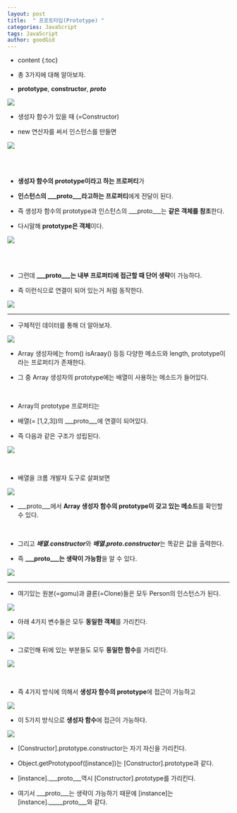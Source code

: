 ```yaml
---
layout: post
title:  " 프로토타입(Prototype) "
categories: JavaScript
tags: JavaScript
author: goodGid
---
```

* content
{:toc}

* 총 3가지에 대해 알아보자.

* **prototype**, **constructor**, **___proto___**

![](/assets/img/javascript/js_prototype_1.png)













* 생성자 함수가 있을 때 (=Constructor)

* new 연산자를 써서 인스턴스를 만들면

![](/assets/img/javascript/js_prototype_2.png)

<br>

<br>

* **생성자 함수의 prototype이라고 하는 프로퍼티**가

* **인스턴스의 ___proto___라고하는 프로퍼티**에게 전달이 된다.

* 즉 생성자 함수의 prototype과 인스턴스의 ___proto___는 **같은 객체를 참조**한다.

* 다시말해 **prototype은 객체**이다.

![](/assets/img/javascript/js_prototype_3.png)

<br>

<br>

* 그런데 **___proto___는 내부 프로퍼티에 접근할 때 단어 생략**이 가능하다.

* 즉 이런식으로 연결이 되어 있는거 처럼 동작한다.

![](/assets/img/javascript/js_prototype_4.png)

---

* 구체적인 데이터를 통해 더 알아보자.

![](/assets/img/javascript/js_prototype_5.png)

* Array 생성자에는 from() isAraay() 등등 다양한 메소드와 length, prototype이라는 프로퍼티가 존재한다.

* 그 중 Array 생성자의 prototype에는 배열이 사용하는 메소드가 들어있다.

<br>

* Array의 prototype 프로퍼티는 

* 배열(= [1,2,3])의 ___proto___에 연결이 되어있다.

* 즉 다음과 같은 구조가 성립된다.

![](/assets/img/javascript/js_prototype_6.png)

<br>

* 배열을 크롬 개발자 도구로 살펴보면 

![](/assets/img/javascript/js_prototype_7.png)

* ___proto___에서 **Array 생성자 함수의 prototype이 갖고 있는 메소드**를 확인할 수 있다.

<br>

* 그리고 ***배열.constructor***와 ***배열._____proto_____.constructor***는 똑같은 값을 출력한다.

* 즉 **___proto___는 생략이 가능함**을 알 수 있다.

![](/assets/img/javascript/js_prototype_8.png)

---

* 여기있는 원본(=gomu)과 클론(=Clone)들은 모두 Person의 인스턴스가 된다.

![](/assets/img/javascript/js_prototype_9.png)

* 아래 4가지 변수들은 모두 **동일한 객체**를 가리킨다.

![](/assets/img/javascript/js_prototype_10.png)

* 그로인해 뒤에 있는 부분들도 모두 **동일한 함수**를 가리킨다.

![](/assets/img/javascript/js_prototype_11.png)

<br>

* 즉 4가지 방식에 의해서 **생성자 함수의 prototype**에 접근이 가능하고

![](/assets/img/javascript/js_prototype_12.png)

* 이 5가지 방식으로 **생성자 함수**에 접근이 가능하다.

![](/assets/img/javascript/js_prototype_13.png)

* [Constructor].prototype.constructor는 자기 자신을 가리킨다.

* Object.getPrototypoof([instance])는 [Constructor].prototype과 같다.

* [instance].___proto___역시 [Constructor].prototype를 가리킨다.

* 여기서 ___proto___는 생략이 가능하기 때문에 [instance]는 [instance]._____proto___와 같다.




